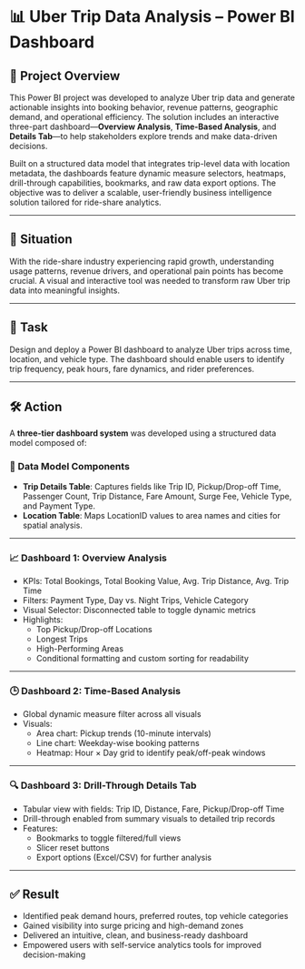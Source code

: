 # 📊 Uber Trip Data Analysis – Power BI Dashboard

## 🚀 Project Overview  
This Power BI project was developed to analyze Uber trip data and generate actionable insights into booking behavior, revenue patterns, geographic demand, and operational efficiency. The solution includes an interactive three-part dashboard—**Overview Analysis**, **Time-Based Analysis**, and **Details Tab**—to help stakeholders explore trends and make data-driven decisions.

Built on a structured data model that integrates trip-level data with location metadata, the dashboards feature dynamic measure selectors, heatmaps, drill-through capabilities, bookmarks, and raw data export options. The objective was to deliver a scalable, user-friendly business intelligence solution tailored for ride-share analytics.

---

## 📍 Situation  
With the ride-share industry experiencing rapid growth, understanding usage patterns, revenue drivers, and operational pain points has become crucial. A visual and interactive tool was needed to transform raw Uber trip data into meaningful insights.

---

## 🎯 Task  
Design and deploy a Power BI dashboard to analyze Uber trips across time, location, and vehicle type. The dashboard should enable users to identify trip frequency, peak hours, fare dynamics, and rider preferences.

---

## 🛠️ Action  

A **three-tier dashboard system** was developed using a structured data model composed of:

### 🔹 Data Model Components
- **Trip Details Table**: Captures fields like Trip ID, Pickup/Drop-off Time, Passenger Count, Trip Distance, Fare Amount, Surge Fee, Vehicle Type, and Payment Type.  
- **Location Table**: Maps LocationID values to area names and cities for spatial analysis.

---

### 📈 Dashboard 1: Overview Analysis  
- KPIs: Total Bookings, Total Booking Value, Avg. Trip Distance, Avg. Trip Time  
- Filters: Payment Type, Day vs. Night Trips, Vehicle Category  
- Visual Selector: Disconnected table to toggle dynamic metrics  
- Highlights:
  - Top Pickup/Drop-off Locations  
  - Longest Trips  
  - High-Performing Areas  
  - Conditional formatting and custom sorting for readability  

---

### 🕒 Dashboard 2: Time-Based Analysis  
- Global dynamic measure filter across all visuals  
- Visuals:
  - Area chart: Pickup trends (10-minute intervals)  
  - Line chart: Weekday-wise booking patterns  
  - Heatmap: Hour × Day grid to identify peak/off-peak windows  

---

### 🔍 Dashboard 3: Drill-Through Details Tab  
- Tabular view with fields: Trip ID, Distance, Fare, Pickup/Drop-off Time  
- Drill-through enabled from summary visuals to detailed trip records  
- Features:
  - Bookmarks to toggle filtered/full views  
  - Slicer reset buttons  
  - Export options (Excel/CSV) for further analysis  

---

## ✅ Result  
- Identified peak demand hours, preferred routes, top vehicle categories  
- Gained visibility into surge pricing and high-demand zones  
- Delivered an intuitive, clean, and business-ready dashboard  
- Empowered users with self-service analytics tools for improved decision-making  
